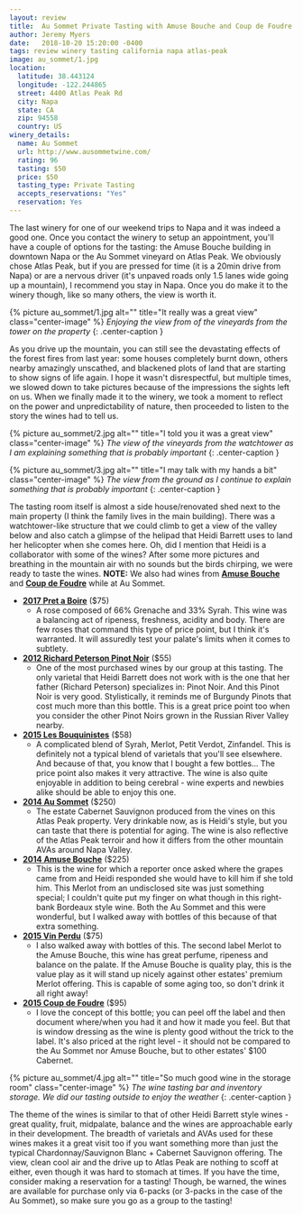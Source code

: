 ```yaml
---
layout: review
title:  Au Sommet Private Tasting with Amuse Bouche and Coup de Foudre
author: Jeremy Myers
date:   2018-10-20 15:20:00 -0400
tags: review winery tasting california napa atlas-peak
image: au_sommet/1.jpg
location:
  latitude: 38.443124
  longitude: -122.244865
  street: 4400 Atlas Peak Rd
  city: Napa
  state: CA
  zip: 94558
  country: US
winery_details:
  name: Au Sommet
  url: http://www.ausommetwine.com/
  rating: 96
  tasting: $50
  price: $50
  tasting_type: Private Tasting
  accepts_reservations: "Yes"
  reservation: Yes
---
```

The last winery for one of our weekend trips to Napa and it was indeed a good one.  Once you contact the winery to setup an appointment, you'll have a couple of options for the tasting: the Amuse Bouche building in downtown Napa or the Au Sommet vineyard on Atlas Peak.  We obviously chose Atlas Peak, but if you are pressed for time (it is a 20min drive from Napa) or are a nervous driver (it's unpaved roads only 1.5 lanes wide going up a mountain), I recommend you stay in Napa.  Once you do make it to the winery though, like so many others, the view is worth it.

{% picture au_sommet/1.jpg alt="" title="It really was a great view" class="center-image" %}
*Enjoying the view from of the vineyards from the tower on the property*
{: .center-caption }

As you drive up the mountain, you can still see the devastating effects of the forest fires from last year: some houses completely burnt down, others nearby amazingly unscathed, and blackened plots of land that are starting to show signs of life again.  I hope it wasn't disrespectful, but multiple times, we slowed down to take pictures because of the impressions the sights left on us.  When we finally made it to the winery, we took a moment to reflect on the power and unpredictability of nature, then proceeded to listen to the story the wines had to tell us.

{% picture au_sommet/2.jpg alt="" title="I told you it was a great view" class="center-image" %}
*The view of the vineyards from the watchtower as I am explaining something that is probably important*
{: .center-caption }

{% picture au_sommet/3.jpg alt="" title="I may talk with my hands a bit" class="center-image" %}
*The view from the ground as I continue to explain something that is probably important*
{: .center-caption }

The tasting room itself is almost a side house/renovated shed next to the main property (I think the family lives in the main building).  There was a watchtower-like structure that we could climb to get a view of the valley below and also catch a glimpse of the helipad that Heidi Barrett uses to land her helicopter when she comes here.  Oh, did I mention that Heidi is a collaborator with some of the wines?  After some more pictures and breathing in the mountain air with no sounds but the birds chirping, we were ready to taste the wines.  **NOTE:** We also had wines from [**Amuse Bouche**](http://www.amusebouchewine.com/index.php) and [**Coup de Foudre**](http://www.coupdefoudrewine.com/) while at Au Sommet.

* [**2017 Pret a Boire**](http://amusebouchewine.com/pret-a-boire/index.php) ($75)
  * A rose composed of 66% Grenache and 33% Syrah.  This wine was a balancing act of ripeness, freshness, acidity and body.  There are few roses that command this type of price point, but I think it's warranted.  It will assuredly test your palate's limits when it comes to subtlety.  
* [**2012 Richard Peterson Pinot Noir**](http://amusebouchewine.com/richard-g-peterson/richard-g-peterson-pinot-noir.php) ($55)
  * One of the most purchased wines by our group at this tasting.  The only varietal that Heidi Barrett does not work with is the one that her father (Richard Peterson) specializes in: Pinot Noir.  And this Pinot Noir is very good.  Stylistically, it reminds me of Burgundy Pinots that cost much more than this bottle.  This is a great price point too when you consider the other Pinot Noirs grown in the Russian River Valley nearby.
* [**2015 Les Bouquinistes**](http://www.coupdefoudrewine.com/lesbouquinistes.php) ($58)
  * A complicated blend of Syrah, Merlot, Petit Verdot, Zinfandel.  This is definitely not a typical blend of varietals that you'll see elsewhere.  And because of that, you know that I bought a few bottles...  The price point also makes it very attractive.  The wine is also quite enjoyable in addition to being cerebral - wine experts and newbies alike should be able to enjoy this one.  
* [**2014 Au Sommet**](http://ausommetwine.com/au-sommet/index.php) ($250)
  * The estate Cabernet Sauvignon produced from the vines on this Atlas Peak property.  Very drinkable now, as is Heidi's style, but you can taste that there is potential for aging.  The wine is also reflective of the Atlas Peak terroir and how it differs from the other mountain AVAs around Napa Valley.  
* [**2014 Amuse Bouche**](http://amusebouchewine.com/amuse-bouche/index.php) ($225)
  * This is the wine for which a reporter once asked where the grapes came from and Heidi responded she would have to kill him if she told him.  This Merlot from an undisclosed site was just something special; I couldn't quite put my finger on what though in this right-bank Bordeaux style wine.  Both the Au Sommet and this were wonderful, but I walked away with bottles of this because of that extra something.
* [**2015 Vin Perdu**](http://amusebouchewine.com/vin-perdu/index.php) ($75)
  * I also walked away with bottles of this.  The second label Merlot to the Amuse Bouche, this wine has great perfume, ripeness and balance on the palate.  If the Amuse Bouche is quality play, this is the value play as it will stand up nicely against other estates' premium Merlot offering.  This is capable of some aging too, so don't drink it all right away!
* [**2015 Coup de Foudre**](http://www.coupdefoudrewine.com/cabernetsauvignon.php) ($95)
  * I love the concept of this bottle; you can peel off the label and then document where/when you had it and how it made you feel.  But that is window dressing as the wine is plenty good without the trick to the label.  It's also priced at the right level - it should not be compared to the Au Sommet nor Amuse Bouche, but to other estates' $100 Cabernet.

{% picture au_sommet/4.jpg alt="" title="So much good wine in the storage room" class="center-image" %}
*The wine tasting bar and inventory storage.  We did our tasting outside to enjoy the weather*
{: .center-caption }

The theme of the wines is similar to that of other Heidi Barrett style wines - great quality, fruit, midpalate, balance and the wines are approachable early in their development.  The breadth of varietals and AVAs used for these wines makes it a great visit too if you want something more than just the typical Chardonnay/Sauvignon Blanc + Cabernet Sauvignon offering.  The view, clean cool air and the drive up to Atlas Peak are nothing to scoff at either, even though it was hard to stomach at times.  If you have the time, consider making a reservation for a tasting!  Though, be warned, the wines are available for purchase only via 6-packs (or 3-packs in the case of the Au Sommet), so make sure you go as a group to the tasting!
